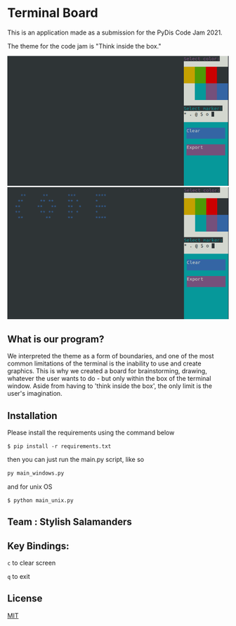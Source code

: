 # Terminal Board
This is an application made as a submission for the PyDis Code Jam 2021.

The theme for the code jam is "Think inside the box."

<img src="screenshots/empty.png">
<img src="screenshots/code.png">

## What is our program?
We interpreted the theme as a form of boundaries, and one of the most common limitations of the terminal is the inability to use and create graphics. This is why we created a board for brainstorming, drawing, whatever the user wants to do - but only within the box of the terminal window. Aside from having to 'think inside the box', the only limit is the user's imagination.

## Installation
Please install the requirements using the command below
```shell
$ pip install -r requirements.txt
```
then you can just run the main.py script, like so
```cmd
py main_windows.py
```
and for unix OS
```shell
$ python main_unix.py
```
## Team : Stylish Salamanders

## Key Bindings:
`c` to clear screen

`q` to exit

## License
[MIT](https://choosealicense.com/licenses/mit/)
